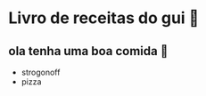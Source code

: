 # Livro de receitas do gui :baby_chick:

## ola tenha uma boa comida :tomato:

- strogonoff
- pizza
